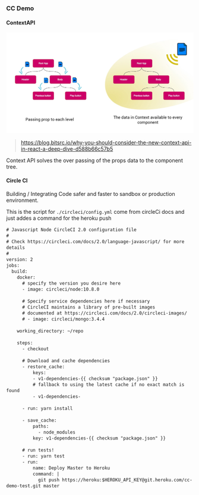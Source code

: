 ### CC Demo

#### ContextAPI
<p>
  <img src="https://github.com/dnErf/cc-demo-test/blob/master/public/contextAPI_img1.jpeg"/>
</p>

> https://blog.bitsrc.io/why-you-should-consider-the-new-context-api-in-react-a-deep-dive-d588b66c57b5

Context API solves the over passing of the props data to the component tree.


#### Circle CI

Building / Integrating Code safer and faster to sandbox or production environment.


This is the script for `./circleci/config.yml` come from circleCi docs and just addes a command for the heroku push

```
# Javascript Node CircleCI 2.0 configuration file
#
# Check https://circleci.com/docs/2.0/language-javascript/ for more details
#
version: 2
jobs:
  build:
    docker:
      # specify the version you desire here
      - image: circleci/node:10.8.0

      # Specify service dependencies here if necessary
      # CircleCI maintains a library of pre-built images
      # documented at https://circleci.com/docs/2.0/circleci-images/
      # - image: circleci/mongo:3.4.4

    working_directory: ~/repo

    steps:
      - checkout

      # Download and cache dependencies
      - restore_cache:
          keys:
          - v1-dependencies-{{ checksum "package.json" }}
          # fallback to using the latest cache if no exact match is found
          - v1-dependencies-

      - run: yarn install

      - save_cache:
          paths:
            - node_modules
          key: v1-dependencies-{{ checksum "package.json" }}

      # run tests!
      - run: yarn test
      - run:
          name: Deploy Master to Heroku
          command: |
            git push https://heroku:$HEROKU_API_KEY@git.heroku.com/cc-demo-test.git master

```
